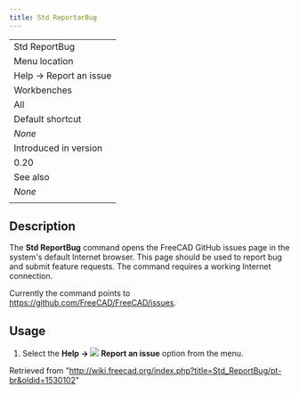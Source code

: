 ```yaml
---
title: Std ReportarBug
---
```

|  |
| --- |
| Std ReportBug |
| Menu location |
| Help → Report an issue |
| Workbenches |
| All |
| Default shortcut |
| *None* |
| Introduced in version |
| 0.20 |
| See also |
| *None* |
|  |

## Description

The **Std ReportBug** command opens the FreeCAD GitHub issues page in the system's default Internet browser. This page should be used to report bug and submit feature requests. The command requires a working Internet connection.

Currently the command points to <https://github.com/FreeCAD/FreeCAD/issues>.

## Usage

1. Select the **Help → ![](/images/Std_ReportBug.svg) Report an issue** option from the menu.

Retrieved from "<http://wiki.freecad.org/index.php?title=Std_ReportBug/pt-br&oldid=1530102>"